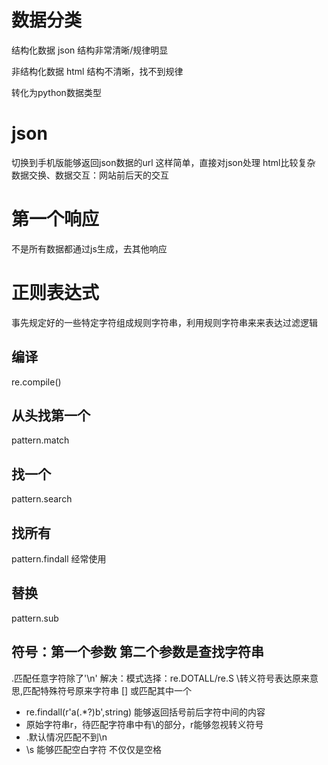 # 数据分类
结构化数据
json 结构非常清晰/规律明显

非结构化数据
html
结构不清晰，找不到规律

转化为python数据类型
# json
切换到手机版能够返回json数据的url
这样简单，直接对json处理
html比较复杂
数据交换、数据交互：网站前后天的交互
# 第一个响应
不是所有数据都通过js生成，去其他响应
# 正则表达式
事先规定好的一些特定字符组成规则字符串，利用规则字符串来来表达过滤逻辑
## 编译
re.compile()
## 从头找第一个
pattern.match
## 找一个
pattern.search
## 找所有
pattern.findall 经常使用
## 替换
pattern.sub
## 符号：第一个参数 第二个参数是查找字符串
.匹配任意字符除了'\n' 解决：模式选择：re.DOTALL/re.S
\转义符号表达原来意思,匹配特殊符号原来字符串
[] 或匹配其中一个
- re.findall(r'a(.*?)b',string)
能够返回括号前后字符中间的内容
- 原始字符串r，待匹配字符串中有\的部分，r能够忽视转义符号
- .默认情况匹配不到\n
- \s 能够匹配空白字符 不仅仅是空格
